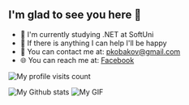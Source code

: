## I'm glad to see you here :wave: 



- :microscope: I'm currently studying .NET at SoftUni
- :muscle: If there is anything I can help I'll be happy
- :e-mail: You can contact me at: pkobakov@gmail.com
- 🌐 You can reach me at: [Facebook](https://www.facebook.com/petar.kobakov.5)

![My profile visits count](https://komarev.com/ghpvc/?username=pkobakov&color=blue)

![My Github stats](https://github-readme-stats.vercel.app/api?username=pkobakov&show_icons=true&theme=prussian)
![My GIF](https://c.tenor.com/zWLzYDsUprAAAAAC/anime-boy.gif)


